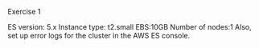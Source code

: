 Exercise 1

ES version: 5.x
Instance type: t2.small
EBS:10GB
Number of nodes:1
Also, set up error logs for the cluster in the AWS ES console.
